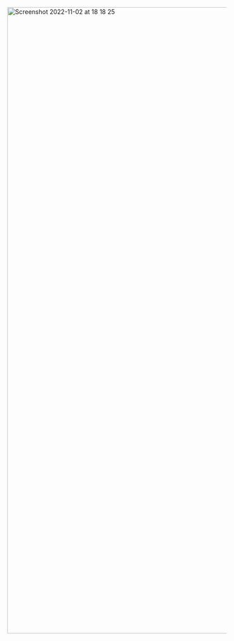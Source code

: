 <img width="1440" alt="Screenshot 2022-11-02 at 18 18 25" src="https://user-images.githubusercontent.com/76165392/199557567-ccbecf33-8f0a-4181-b383-629ff2e60f25.png">
